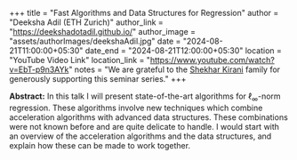 +++
title = "Fast Algorithms and Data Structures for Regression"
author = "Deeksha Adil (ETH Zurich)"
author_link = "https://deekshadotadil.github.io/"
author_image = "assets/authorImages/deekshaAdil.jpg"
date = "2024-08-21T11:00:00+05:30"
date_end = "2024-08-21T12:00:00+05:30"
location = "YouTube Video Link"
location_link = "https://www.youtube.com/watch?v=EbT-p9n3AYk"
notes = "We are grateful to the <a href = "https://www.accel.com/people/shekhar-kirani" target= "_blank">Shekhar Kirani</a> family for generously supporting this seminar series."
+++

<b>Abstract:</b>
In this talk I will present state-of-the-art algorithms for $\ell_{\infty}$-norm regression. These algorithms involve 
new techniques which combine acceleration algorithms with advanced data structures. These combinations were not 
known before and are quite delicate to handle. I would start with an overview of the acceleration algorithms and the 
data structures, and explain how these can be made to work together. 